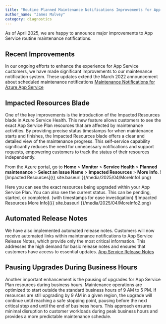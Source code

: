 ```yaml
---
title: "Routine Planned Maintenance Notifications Improvements for App Service"
author_name: "James Mulvey"
category: diagnostics
---
```


As of April 2025, we are happy to announce major improvements to App Service routine maintenance notifications. 

## Recent Improvements
In our ongoing efforts to enhance the experience for App Service customers, we have made significant improvements to our maintenance notification system. These updates extend the March 2022 announcement about scheduled maintenance notifications [Maintenance Notifications for Azure App Service](https://azure.github.io/AppService/2022/02/01/App-Service-Planned-Notification-Feature.html)

## Impacted Resources Blade
One of the key improvements is the introduction of the Impacted Resources blade in Azure Service Health. This new feature allows customers to see the exact App Service Plan resources that are affected by maintenance activities. By providing precise status timestamps for when maintenance starts and finishes, the Impacted Resources blade offers a clear and detailed view of the maintenance progress. This self-service capability significantly reduces the need for unnecessary notifications and support requests, empowering customers to track the status of their resources independently.

From the Azure portal, go to **Home** > **Monitor** > **Service Health** > **Planned maintenance** > **Select an Issue Name** > **Impacted Resources** > **More Info**.
![Impacted Resources]({{ site.baseurl }}/media/2025/04/MoreInfo1.png)

 Here you can see the exact resources being upgraded within your App Service Plan. You can also see the current status. This can be pending, started, or completed. (with timestamps for ease investigation)
![Impacted Resources More Info]({{ site.baseurl }}/media/2025/04/MoreInfo2.png)

## Automated Release Notes
We have also implemented automated release notes. Customers will now receive automated links within maintenance notifications to App Service Release Notes, which provide only the most critical information. This addresses the high demand for basic release notes and ensures that customers have access to essential updates. [App Service Release Notes](https://github.com/Azure/AppService/releases)

## Pausing Upgrades During Business Hours
Another important enhancement is the pausing of upgrades for App Service Plan resources during business hours. Maintenance operations are optimized to start outside the standard business hours of 9 AM to 5 PM. If resources are still upgrading by 9 AM in a given region, the upgrade will continue until reaching a safe stopping point, pausing before the next critical step and until the end of business hours. This approach ensures minimal disruption to customer workloads during peak business hours and provides a more predictable maintenance schedule.

